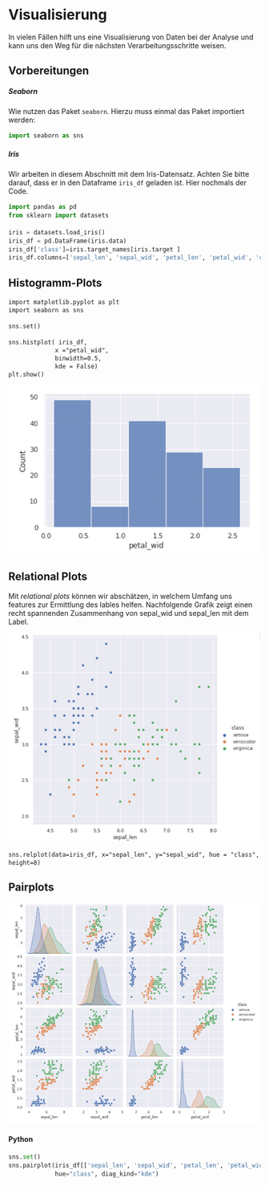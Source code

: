 # Visualisierung

In vielen Fällen hilft uns eine Visualisierung von Daten bei der Analyse und kann uns den Weg für die nächsten Verarbeitungsschritte weisen. 

## Vorbereitungen

##### Seaborn

Wie nutzen das Paket `seaborn`. Hierzu muss einmal das Paket importiert werden:

```python
import seaborn as sns
```

##### Iris

Wir arbeiten in diesem Abschnitt mit dem Iris-Datensatz. Achten Sie bitte darauf, dass er in den Dataframe `iris_df` geladen ist. Hier nochmals der Code.

```python
import pandas as pd
from sklearn import datasets

iris = datasets.load_iris()
iris_df = pd.DataFrame(iris.data)
iris_df['class']=iris.target_names[iris.target ]
iris_df.columns=['sepal_len', 'sepal_wid', 'petal_len', 'petal_wid', 'class']
```



## Histogramm-Plots

```
import matplotlib.pyplot as plt
import seaborn as sns

sns.set()

sns.histplot( iris_df, 
             x ="petal_wid", 
             binwidth=0.5,
             kde = False)
plt.show()
```

![Histogramm-Plot](README.assets/image-20211121185124821.png)

## Relational Plots

Mit *relational plots* können wir abschätzen, in welchem Umfang uns features zur Ermittlung des lables helfen. Nachfolgende Grafik zeigt einen recht spannenden Zusammenhang von sepal_wid und sepal_len mit dem  Label.

![Relational Plot](README.assets/image-20211121185307245.png)

```
sns.relplot(data=iris_df, x="sepal_len", y="sepal_wid", hue = "class", height=8)
```

## Pairplots

![image-20211121185451856](README.assets/image-20211121185451856.png)

#### Python

```python
sns.set()
sns.pairplot(iris_df[['sepal_len', 'sepal_wid', 'petal_len', 'petal_wid', 'class']],
             hue="class", diag_kind="kde")
```

